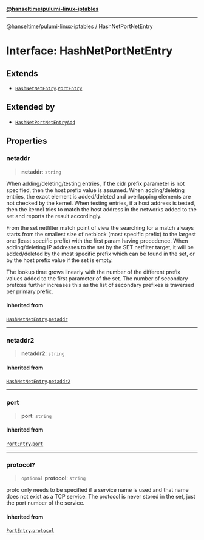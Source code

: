 [**@hanseltime/pulumi-linux-iptables**](../README.md)

***

[@hanseltime/pulumi-linux-iptables](../README.md) / HashNetPortNetEntry

# Interface: HashNetPortNetEntry

## Extends

- [`HashNetNetEntry`](HashNetNetEntry.md).[`PortEntry`](PortEntry.md)

## Extended by

- [`HashNetPortNetEntryAdd`](HashNetPortNetEntryAdd.md)

## Properties

### netaddr

> **netaddr**: `string`

When adding/deleting/testing entries, if the cidr prefix parameter is not specified, then the host prefix value is assumed. When adding/deleting entries, the exact element is added/deleted and overlapping elements are not checked by the kernel. When testing entries, if a host address is tested, then the kernel tries to match the host address in the networks added to the set and reports the result accordingly.

From the set netfilter match point of view the searching for a match always starts from the smallest size of netblock (most specific prefix) to the largest one (least specific prefix) with the first param having precedence. When adding/deleting IP addresses to the set by the SET netfilter target, it will be added/deleted by the most specific prefix which can be found in the set, or by the host prefix value if the set is empty.

The lookup time grows linearly with the number of the different prefix values added to the first parameter of the set. The number of secondary prefixes further increases this as the list of secondary prefixes is traversed per primary prefix.

#### Inherited from

[`HashNetNetEntry`](HashNetNetEntry.md).[`netaddr`](HashNetNetEntry.md#netaddr)

***

### netaddr2

> **netaddr2**: `string`

#### Inherited from

[`HashNetNetEntry`](HashNetNetEntry.md).[`netaddr2`](HashNetNetEntry.md#netaddr2)

***

### port

> **port**: `string`

#### Inherited from

[`PortEntry`](PortEntry.md).[`port`](PortEntry.md#port)

***

### protocol?

> `optional` **protocol**: `string`

proto only needs to be specified if a service name is used and that name does not exist as a TCP service. The protocol is never stored in the set, just the port number of the service.

#### Inherited from

[`PortEntry`](PortEntry.md).[`protocol`](PortEntry.md#protocol)
